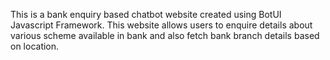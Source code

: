 This is a bank enquiry based chatbot website created using BotUI Javascript Framework.
This website allows users to enquire details about various scheme available in bank and also fetch bank branch details based on location.
